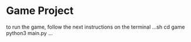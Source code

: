 # Game Project 

to run the game, follow the next instructions on the terminal
...sh
cd game 
python3 main.py
...

